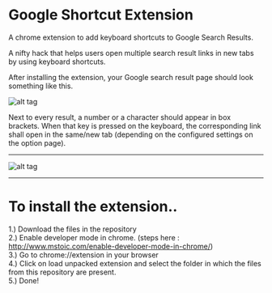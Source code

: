 Google Shortcut Extension
=========================

A chrome extension to add keyboard shortcuts to Google Search Results.

A nifty hack that helps users open multiple search result links in new tabs by using keyboard shortcuts.

After installing the extension, your Google search result page should look something like this. 

![alt tag](https://raw.githubusercontent.com/monikkinom/google-shortcut-extension/master/screenshot.png)

Next to every result, a number or a character should appear in box brackets. When that key is pressed on the keyboard, the corresponding link shall open in the same/new tab (depending on the configured settings on the option page).

------------------------

![alt tag](https://raw.githubusercontent.com/monikkinom/google-shortcut-extension/master/screenshot-options.png)

-------------------------

To install the extension..
=========================
1.) Download the files in the repository <br/>
2.) Enable developer mode in chrome. (steps here : http://www.mstoic.com/enable-developer-mode-in-chrome/) <br/>
3.) Go to chrome://extension in your browser <br/>
4.) Click on load unpacked extension and select the folder in which the files from this repository are present. <br/>
5.) Done!<br/>
<br/>
